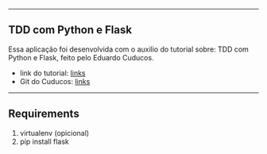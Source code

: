 ----
## TDD com Python e Flask

Essa aplicação foi desenvolvida com o auxilio do tutorial sobre: TDD com Python e Flask, feito pelo Eduardo Cuducos.

* link do tutorial: [links](http://pythonclub.com.br/tdd-com-python-e-flask.html) 
* Git do Cuducos: [links](https://github.com/cuducos) 

----
## Requirements
1. virtualenv (opicional)
2. pip install flask


